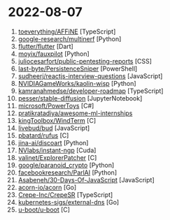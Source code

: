 # 2022-08-07

1. [toeverything/AFFiNE](https://github.com/toeverything/AFFiNE "There can be more than Notion and Miro. Affine is a next-gen knowledge base that brings planning, sorting and creating all together. Privacy first, open-source, customizable and ready to use.") [TypeScript]
2. [google-research/multinerf](https://github.com/google-research/multinerf "A Code Release for Mip-NeRF 360, Ref-NeRF, and RawNeRF") [Python]
3. [flutter/flutter](https://github.com/flutter/flutter "Flutter makes it easy and fast to build beautiful apps for mobile and beyond") [Dart]
4. [moyix/fauxpilot](https://github.com/moyix/fauxpilot "FauxPilot - an open-source GitHub Copilot server") [Python]
5. [juliocesarfort/public-pentesting-reports](https://github.com/juliocesarfort/public-pentesting-reports "Curated list of public penetration test reports released by several consulting firms and academic security groups") [CSS]
6. [last-byte/PersistenceSniper](https://github.com/last-byte/PersistenceSniper "Powershell script that can be used by Blue Teams, Incident Responders and System Administrators to hunt persistences implanted in Windows machines.") [PowerShell]
7. [sudheerj/reactjs-interview-questions](https://github.com/sudheerj/reactjs-interview-questions "List of top 500 ReactJS Interview Questions & Answers....Coding exercise questions are coming soon!!") [JavaScript]
8. [NVIDIAGameWorks/kaolin-wisp](https://github.com/NVIDIAGameWorks/kaolin-wisp "NVIDIA Kaolin Wisp is a PyTorch library powered by NVIDIA Kaolin Core to work with neural fields (including NeRFs, NGLOD, instant-ngp and VQAD).") [Python]
9. [kamranahmedse/developer-roadmap](https://github.com/kamranahmedse/developer-roadmap "Roadmap to becoming a developer in 2022") [TypeScript]
10. [pesser/stable-diffusion](https://github.com/pesser/stable-diffusion "") [JupyterNotebook]
11. [microsoft/PowerToys](https://github.com/microsoft/PowerToys "Windows system utilities to maximize productivity") [C#]
12. [pratikratadiya/awesome-ml-internships](https://github.com/pratikratadiya/awesome-ml-internships "List of companies offering Machine learning and Data Science internships") 
13. [kingToolbox/WindTerm](https://github.com/kingToolbox/WindTerm "A professional cross-platform SSH/Sftp/Shell/Telnet/Serial terminal.") [C]
14. [livebud/bud](https://github.com/livebud/bud "The Full-Stack Web Framework for Go") [JavaScript]
15. [pbatard/rufus](https://github.com/pbatard/rufus "The Reliable USB Formatting Utility") [C]
16. [jina-ai/discoart](https://github.com/jina-ai/discoart "Create Disco Diffusion artworks in one line") [Python]
17. [NVlabs/instant-ngp](https://github.com/NVlabs/instant-ngp "Instant neural graphics primitives: lightning fast NeRF and more") [Cuda]
18. [valinet/ExplorerPatcher](https://github.com/valinet/ExplorerPatcher "This project aims to enhance the working environment on Windows") [C]
19. [google/paranoid_crypto](https://github.com/google/paranoid_crypto "") [Python]
20. [facebookresearch/ParlAI](https://github.com/facebookresearch/ParlAI "A framework for training and evaluating AI models on a variety of openly available dialogue datasets.") [Python]
21. [Asabeneh/30-Days-Of-JavaScript](https://github.com/Asabeneh/30-Days-Of-JavaScript "30 days of JavaScript programming challenge is a step-by-step guide to learn JavaScript programming language in 30 days. This challenge may take more than 100 days, please just follow your own pace.") [JavaScript]
22. [acorn-io/acorn](https://github.com/acorn-io/acorn "A simple application deployment framework for Kubernetes") [Go]
23. [Crepe-Inc/CrepeSR](https://github.com/Crepe-Inc/CrepeSR "SR") [TypeScript]
24. [kubernetes-sigs/external-dns](https://github.com/kubernetes-sigs/external-dns "Configure external DNS servers (AWS Route53, Google CloudDNS and others) for Kubernetes Ingresses and Services") [Go]
25. [u-boot/u-boot](https://github.com/u-boot/u-boot "Das U-Boot Source Tree") [C]
